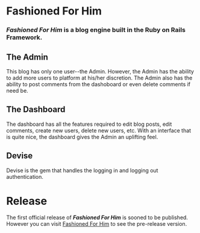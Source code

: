 <h1>Fashioned For Him</h1>
<h3><em>Fashioned For Him</em> is a blog engine built in the Ruby on Rails Framework.</h3>
<h2>The Admin</h2>
<p>This blog has only one user--the Admin. However, the Admin has the ability to add more users to platform at his/her discretion. The Admin also has the ability to post comments from the dashoboard or even delete comments if need be.
<h2>The Dashboard</h2>
<p>The dashboard has all the features required to edit blog posts, edit comments, create new users, delete new users, etc. With an interface that is quite nice, the dashboard gives the Admin an uplifting feel.</p>
<h2>Devise</h2>
<p>Devise is the gem that handles the logging in and logging out authentication.</p>
<h1>Release</h1>
<p>The first official release of <em><strong>Fashioned For Him</strong></em> is sooned to be published. However you can visit <a href="https://fashionedforhim.herokuapp.com/">Fashioned For Him</a> to see the pre-release version.</p>
